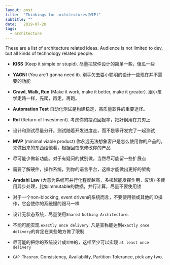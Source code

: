 ```yaml
---
layout: post
title:  "Thinkings for architectures(WIP)"
subtitle: ""
date:   2019-07-20
tags:
  - architecture
---
```


These are a list of architecture related ideas. Audience is not limited to dev, but all kinds of technology related people.

- **KISS** (Keep it simple or stupid). 尽量把软件设计的简单一些，傻瓜一些
- **YAGNI** (You are't gonna need it). 别手欠去耍小聪明的设计一些现在并不需要的功能
- **Crawl, Walk, Run** (Make it work, make it better, make it greater). 跟小孩学走路一样，先爬，再走，再跑。
- **Automation Test** 自动化测试是构建稳定，高质量软件的重要途径。
- **RoI** (Return of Investment). 考虑你的投资回报率，把好钢用在刀刃上
- 设计和测试尽量分开。测试随着开发进度走，而不是等开发完了一起测试

- **MVP** (minimal viable product) 你永远无法想象客户是怎么使用你的产品的。 先做出来的东西给他看，根据回馈来修改你的产品
- 尽可能少做新功能。对于有疑问的就别做，当然尽可能留一些扩展点

- 需要了解硬件，操作系统，到你的语言平台，这样才能做出更好的架构
- **Amdahl Law** (大意为系统可并行化程度越高，多核越能发挥作用，废话) 多使用异步处理，比如immutable的数据，并行计算，尽量不要使用锁
- 对于一个non-blocking, event driven的系统而言，不要使用锁或其他的IO操作，它会使你的系统慢的跟马一样

- 设计无状态系统，尽量使用`Shared Nothing Architecture`.
- 不能可能实现 `exactly once delivery`. 凡是宣称能达到`exactly once delivery`的肯定在某些地方做了限制.
- 尽可能的把你的系统设计成`幂等`的，这样至少可以实现 `at least once delivery` 

- `CAP Theorem`. Consistency, Availability, Partition Tolerance, pick any two. 


